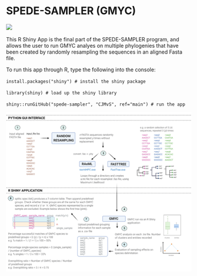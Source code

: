 # SPEDE-SAMPLER (GMYC)

![](https://github.com/CJMvS/spede-sampler/blob/main/www/spede_sampler_R_logo.pngs=10)

This R Shiny App is the final part of the SPEDE-SAMPLER program, and allows the user to run GMYC analyes on multiple phylogenies that have been created by randomly resampling the sequences in an aligned Fasta file.

To run this app through R, type the following into the console:

`install.packages("shiny") # install the shiny package` 

`library(shiny) # load up the shiny library` 

`shiny::runGitHub("spede-sampler", "CJMvS", ref="main") # run the app`

![](https://github.com/CJMvS/spede-sampler/blob/main/HelpFile/spede_sampler_overview_flowchart.png)



